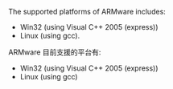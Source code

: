 

The supported platforms of ARMware includes:

  * Win32 (using Visual C++ 2005 (express))
  * Linux (using gcc).



ARMware 目前支援的平台有:

  * Win32 (using Visual C++ 2005 (express))
  * Linux (using gcc)


